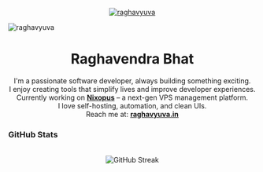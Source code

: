 
<p align="center">
   <a href="https://raghavyuva.in">
     <img src="https://imgur.com/5RM5K4s.png" alt="raghavyuva"/> 
   </a>
</p>

<p align="left">
  <img
    src="https://komarev.com/ghpvc/?username=raghavyuva&label=Profile%20views&color=0e75b6&style=flat"
    alt="raghavyuva"
  />
</p>

<h1 align="center">Raghavendra Bhat</h1>

<div align="center">

I'm a passionate software developer, always building something exciting.  
I enjoy creating tools that simplify lives and improve developer experiences.  
Currently working on **[Nixopus](https://nixopus.com)** – a next-gen VPS management platform.  
I love self-hosting, automation, and clean UIs.  
Reach me at: **[raghavyuva.in](https://raghavyuva.in)**

</div>



### GitHub Stats

<p align="center">
  <br />
  <img src="https://github-readme-streak-stats.herokuapp.com/?user=raghavyuva&theme=radical" alt="GitHub Streak" />
</p>
